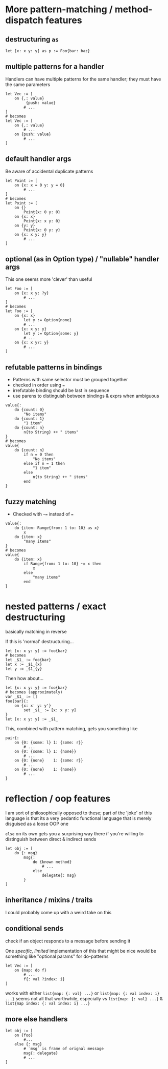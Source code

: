 # More pattern-matching / method-dispatch features

## destructuring `as`

```goblin
let [x: x y: y] as p := Foo{bar: baz}
```

## multiple patterns for a handler

Handlers can have multiple patterns for the same handler; they must have the same parameters

```goblin
let Vec := [
	on {,: value}
		 {push: value}
		# ...
]
# becomes
let Vec := [
	on {,: value}
		# ...
	on {push: value}
		# ...
]
```

## default handler args

Be aware of accidental duplicate patterns

```goblin
let Point := [
	on {x: x = 0 y: y = 0}
		# ...
]
# becomes
let Point := [
	on {}
		Point{x: 0 y: 0}
	on {x: x}
		Point{x: x y: 0}
	on {y: y}
		Point{x: 0 y: y}
	on {x: x y: y}
		# ...
]
```

## optional (as in Option type) / "nullable" handler args

This one seems more 'clever' than useful

```goblin
let Foo := [
	on {x: x y: ?y}
		# ...
]
# becomes
let Foo := [
	on {x: x}
		let y := Option{none}
		# ...
	on {x: x y: y}
		let y := Option{some: y}
		# ...
	on {x: x y?: y}
		# ...
]
```

## refutable patterns in bindings

- Patterns with same selector must be grouped together
- checked in order using `=`
- irrefutable binding should be last in sequence
- use parens to distinguish between bindings & exprs when ambiguous

```goblin
value{:
	do {count: 0}
		"No items"
	do {count: 1}
		"1 item"
	do {count: n}
		n{to String} ++ " items"
}
# becomes
value{
	do {count: n}
		if n = 0 then
			"No items"
		else if n = 1 then
			"1 item"
		else
			n{to String} ++ " items"
		end
}
```

## fuzzy matching

- Checked with `~=` instead of `=`

```goblin
value{:
	do {item: Range{from: 1 to: 10} as x}
		x
	do {item: x}
		"many items"
}
# becomes
value{
	do {item: x}
		if Range{from: 1 to: 10} ~= x then
			x
		else
		 	"many items"
		end
}
```

# nested patterns / exact destructuring

basically matching in reverse

If this is 'normal' destructuring...

```goblin
let [x: x y: y] := foo{bar}
# becomes
let _$1_ := foo{bar}
let x := _$1_{x}
let y := _$1_{y}
```

Then how about...

```goblin
let {x: x y: y} := foo{bar}
# becomes (approximately)
var _$1_ := []
foo{bar}{:
	on {x: x' y: y'}
		set _$1_ := [x: x y: y]
}
let [x: x y: y] := _$1_
```

This, combined with pattern matching, gets you something like

```goblin
pair{:
	on {0: {some: l} 1: {some: r}}
		# ...
	on {0: {some: l} 1: {none}}
		# ...
	on {0: {none} 	 1: {some: r}}
		# ...
	on {0: {none} 	 1: {none}}
		# ...
}
```

# reflection / oop features

I am sort of philosophically opposed to these; part of the 'joke' of this language is that its a very pedantic functional language that is merely disguised as a loose OOP one

`else` on its own gets you a surprising way there if you're willing to distinguish between direct & indirect sends

```goblin
let obj := [
	do {: msg}
		msg{:
			do {known method}
				# ...
			else
				delegate{: msg}
		}
]
```

## inheritance / mixins / traits

I could probably come up with a weird take on this

## conditional sends

check if an object responds to a message before sending it

One _specific, limited_ implementation of this that might be nice would be something like "optional params" for do-patterns

```goblin
let Vec := [
	on {map: do f}
		# ...
		f{: val ?index: i}
]
```

works with either `list{map: {: val} ...}` or `list{map: {: val index: i} ...}`
seems not all that worthwhile, especially vs `list{map: {: val} ...}` & `list{map index: {: val index: i} ...}`

## more else handlers

```goblin
let obj := [
	on {foo}
		#...
	else {: msg}
		# `msg` is frame of orignal message
		msg{: delegate}
		# ...
]
```
